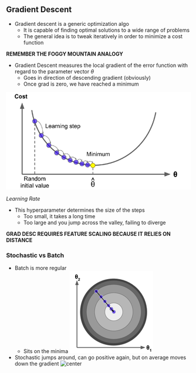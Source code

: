 ## Gradient Descent
- Gradient descent is a generic optimization algo
	- It is capable of finding optimal solutions to a wide range of problems
	- The general idea is to tweak iteratively in order to minimize a cost function

**REMEMBER THE FOGGY MOUNTAIN ANALOGY**

- Gradient Descent measures the local gradient of the error function with regard to the parameter vector $\theta$ 
	- Goes in direction of descending gradient (obviously)
	- Once grad is zero, we have reached a minimum

![center](../../zassets/Pasted%20image%2020231018165649.png)

*Learning Rate*
- This hyperparameter determines the size of the steps
	- Too small, it takes a long time
	- Too large and you jump across the valley, failing to diverge

**GRAD DESC REQUIRES FEATURE SCALING BECAUSE IT RELIES ON DISTANCE**

### Stochastic vs Batch
- Batch is more regular
	- Sits on the minima
![center](../../zassets/Pasted%20image%2020231018170241.png)
- Stochastic jumps around, can go positive again, but on average moves down the gradient
![center](Pasted%20image%2020231018170351.png)